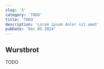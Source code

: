 ```yaml
---
slug: '5'
category: 'TODO'
title: 'TODO'
description: 'Lorem ipsum dolor sit amet'
pubDate: 'Dec 05 2024'
---
```




## Wurstbrot

TODO